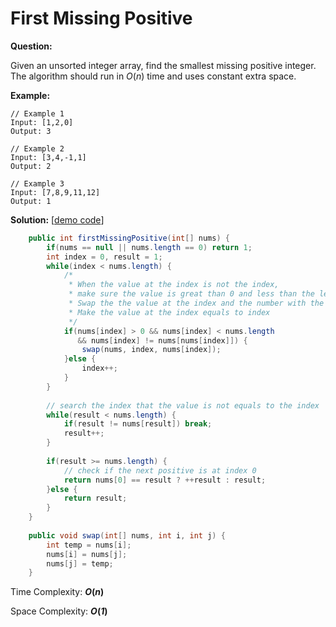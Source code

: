 # First Missing Positive

**Question:** 

Given an unsorted integer array, find the smallest missing positive integer. The algorithm should run in *O*(*n*) time and uses constant extra space.

**Example:** 

```
// Example 1
Input: [1,2,0]
Output: 3

// Example 2
Input: [3,4,-1,1]
Output: 2

// Example 3
Input: [7,8,9,11,12]
Output: 1
```

**Solution:** [[demo code](https://github.com/AlfredYan/Algorithms_Practice/blob/master/code/FirstMissingPositive.java)] 

```java
	public int firstMissingPositive(int[] nums) {
		if(nums == null || nums.length == 0) return 1;
		int index = 0, result = 1;
		while(index < nums.length) {
			/*
			 * When the value at the index is not the index,
			 * make sure the value is great than 0 and less than the length of array.
			 * Swap the the value at the index and the number with the value index.
			 * Make the value at the index equals to index
			 */
			if(nums[index] > 0 && nums[index] < nums.length 
               && nums[index] != nums[nums[index]]) {
				swap(nums, index, nums[index]);
			}else {
				index++;
			}
		}
		
		// search the index that the value is not equals to the index
		while(result < nums.length) {
			if(result != nums[result]) break;
			result++;
		}
		
		if(result >= nums.length) {
			// check if the next positive is at index 0
			return nums[0] == result ? ++result : result;
		}else {
			return result;
		}
	}
	
	public void swap(int[] nums, int i, int j) {
		int temp = nums[i];
		nums[i] = nums[j];
		nums[j] = temp;
	}
```

Time Complexity: ***O*(*n*)** 

Space Complexity: ***O*(*1*)** 